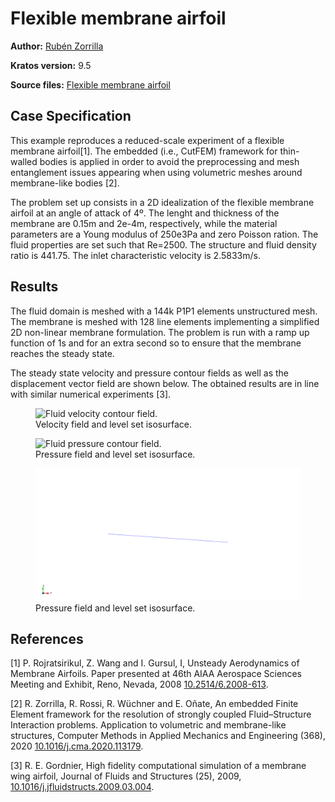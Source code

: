 # Flexible membrane airfoil

**Author:** [Rubén Zorrilla](https://github.com/rubenzorrilla)

**Kratos version:** 9.5

**Source files:** [Flexible membrane airfoil](https://github.com/KratosMultiphysics/Examples/tree/master/fluid_structure_interaction/validation/embedded_fsi_membrane_airfoil/source)

## Case Specification
This example reproduces a reduced-scale experiment of a flexible membrane airfoil[1]. The embedded (i.e., CutFEM) framework for thin-walled bodies is applied in order to avoid the preprocessing and mesh entanglement issues appearing when using volumetric meshes around membrane-like bodies [2].

The problem set up consists in a 2D idealization of the flexible membrane airfoil at an angle of attack of 4º. The lenght and thickness of the membrane are 0.15m and 2e-4m, respectively, while the material parameters are a Young modulus of 250e3Pa and zero Poisson ration. The fluid properties are set such that Re=2500. The structure and fluid density ratio is 441.75. The inlet characteristic velocity is 2.5833m/s.

## Results
The fluid domain is meshed with a 144k P1P1 elements unstructured mesh. The membrane is meshed with 128 line elements implementing a simplified 2D non-linear membrane formulation. The problem is run with a ramp up function of 1s and for an extra second so to ensure that the membrane reaches the steady state.

The steady state velocity and pressure contour fields as well as the displacement vector field are shown below. The obtained results are in line with similar numerical experiments [3].

<p align="center">
<figure>
  <img src="data/embedded_fsi_membrane_airfoil_fluid_v.gif" alt="Fluid velocity contour field." style="width: 600px;"/>
  <figcaption>Velocity field and level set isosurface.</figcaption>
</figure>
</p>

<p align="center">
<figure>
  <img src="data/embedded_fsi_membrane_airfoil_fluid_p.gif" alt="Fluid pressure contour field." style="width: 600px;"/>
  <figcaption>Pressure field and level set isosurface.</figcaption>
</figure>
</p>

<p align="center">
<figure>
  <img src="data/embedded_fsi_membrane_airfoil_structure_u.gif" alt="Membrane displacement vector field." style="width: 600px;"/>
  <figcaption>Pressure field and level set isosurface.</figcaption>
</figure>
</p>

## References
[1] P. Rojratsirikul, Z. Wang and I. Gursul, I, Unsteady Aerodynamics of Membrane Airfoils. Paper presented at 46th AIAA Aerospace Sciences Meeting and Exhibit, Reno, Nevada, 2008 [10.2514/6.2008-613](https://doi.org/10.2514/6.2008-613).

[2] R. Zorrilla, R. Rossi, R. Wüchner and E. Oñate, An embedded Finite Element framework for the resolution of strongly coupled Fluid–Structure Interaction problems. Application to volumetric and membrane-like structures, Computer Methods in Applied Mechanics and Engineering (368), 2020 [10.1016/j.cma.2020.113179](https://doi.org/10.1016/j.cma.2020.113179).

[3] R. E. Gordnier, High fidelity computational simulation of a membrane wing airfoil, Journal of Fluids and Structures (25), 2009, [10.1016/j.jfluidstructs.2009.03.004](https://doi.org/10.1016/j.jfluidstructs.2009.03.004).
